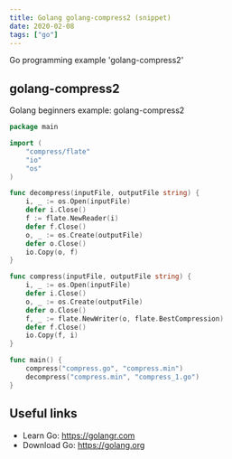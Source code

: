 ```yaml
---
title: Golang golang-compress2 (snippet)
date: 2020-02-08
tags: ["go"]
---
```

Go programming example 'golang-compress2'


## golang-compress2

Golang beginners example: golang-compress2

```go
package main

import (
	"compress/flate"
	"io"
	"os"
)

func decompress(inputFile, outputFile string) {
	i, _ := os.Open(inputFile)
	defer i.Close()
	f := flate.NewReader(i)
	defer f.Close()
	o, _ := os.Create(outputFile)
	defer o.Close()
	io.Copy(o, f)
}

func compress(inputFile, outputFile string) {
	i, _ := os.Open(inputFile)
	defer i.Close()
	o, _ := os.Create(outputFile)
	defer o.Close()
	f, _ := flate.NewWriter(o, flate.BestCompression)
	defer f.Close()
	io.Copy(f, i)
}

func main() {
	compress("compress.go", "compress.min")
	decompress("compress.min", "compress_1.go")
}

```

## Useful links

- Learn Go: https://golangr.com
- Download Go: https://golang.org
